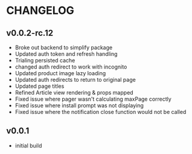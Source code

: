 # CHANGELOG

## v0.0.2-rc.12

- Broke out backend to simplify package
- Updated auth token and refresh handling
- Trialing persisted cache
- changed auth redirect to work with incognito
- Updated product image lazy loading
- Updated auth redirects to return to original page
- Updated page titles
- Refined Article view rendering & props mapped
- Fixed issue where pager wasn't calculating maxPage correctly
- Fixed issue where install prompt was not displaying
- Fixed issue where the notification close function would not be called

## v0.0.1

- initial build
